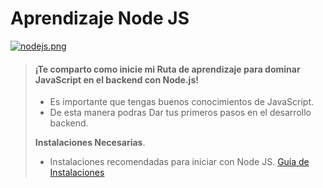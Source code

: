 # Aprendizaje Node JS
[![nodejs.png](https://i.postimg.cc/YSBQxWHv/nodejs.png)](https://postimg.cc/87wFpssG)

> #### ¡Te comparto como inicie mi Ruta de aprendizaje para dominar JavaScript en el backend con Node.js!
>
> - Es importante que tengas buenos conocimientos de JavaScript.
> - De esta manera podras Dar tus primeros pasos en el desarrollo backend.
> 
> **Instalaciones Necesarias**.
>
> * Instalaciones recomendadas para iniciar con Node JS. 
 <a href="https://github.com/crisdev-ec/instalaciones-recomendadas-node.git" target="_blank">Guía de Instalaciones</a>